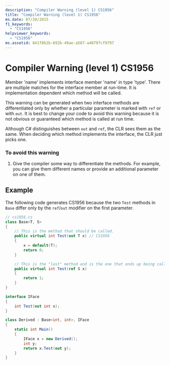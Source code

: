 ```yaml
---
description: "Compiler Warning (level 1) CS1956"
title: "Compiler Warning (level 1) CS1956"
ms.date: 07/20/2015
f1_keywords:
  - "CS1956"
helpviewer_keywords:
  - "CS1956"
ms.assetid: 841f8b2b-692b-49ae-a587-a40797cf9797
---
```

# Compiler Warning (level 1) CS1956

Member 'name' implements interface member 'name' in type 'type'. There are multiple matches for the interface member at run-time. It is implementation dependent which method will be called.

 This warning can be generated when two interface methods are differentiated only by whether a particular parameter is marked with `ref` or with `out`. It is best to change your code to avoid this warning because it is not obvious or guaranteed which method is called at run time.

 Although C# distinguishes between `out` and `ref`, the CLR sees them as the same. When deciding which method implements the interface, the CLR just picks one.

### To avoid this warning

1. Give the compiler some way to differentiate the methods. For example, you can give them different names or provide an additional parameter on one of them.

## Example

 The following code generates CS1956 because the two `Test` methods in `Base` differ only by the `ref`/`out` modifier on the first parameter.

```csharp
// cs1956.cs
class Base<T, S>
{
    // This is the method that should be called.
    public virtual int Test(out T x) // CS1956
    {
        x = default(T);
        return 0;
    }

    // This is the "last" method and is the one that ends up being called
    public virtual int Test(ref S x)
    {
        return 1;
    }
}

interface IFace
{
    int Test(out int x);
}

class Derived : Base<int, int>, IFace
{
    static int Main()
    {
        IFace x = new Derived();
        int y;
        return x.Test(out y);
    }
}
```

